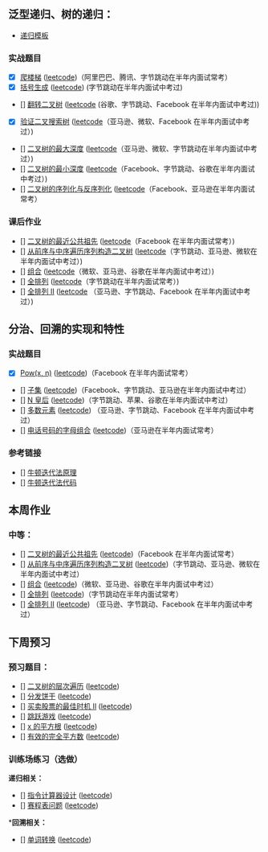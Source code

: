 


## 泛型递归、树的递归：

* [递归模板](code/recursion-template.md)

### 实战题目

* [x] [爬楼梯](../1p1d/day00-climbing-stairs.md) ([leetcode](https://leetcode-cn.com/problems/climbing-stairs/))（阿里巴巴、腾讯、字节跳动在半年内面试常考）
* [x] [括号生成](../Week_02/code/22-generate-parentheses.md) ([leetcode](https://leetcode-cn.com/problems/generate-parentheses/)) (字节跳动在半年内面试中考过)
* [] [翻转二叉树]() ([leetcode](https://leetcode-cn.com/problems/invert-binary-tree/description/) (谷歌、字节跳动、Facebook 在半年内面试中考过))
* [x] [验证二叉搜索树](code/98-validate-binary-search-tree.md) ([leetcode](https://leetcode-cn.com/problems/validate-binary-search-tree)（亚马逊、微软、Facebook 在半年内面试中考过）)
* [] [二叉树的最大深度]() ([leetcode](https://leetcode-cn.com/problems/maximum-depth-of-binary-tree)（亚马逊、微软、字节跳动在半年内面试中考过）)
* [] [二叉树的最小深度]() ([leetcode](https://leetcode-cn.com/problems/minimum-depth-of-binary-tree)（Facebook、字节跳动、谷歌在半年内面试中考过）)
* [] [二叉树的序列化与反序列化]() ([leetcode](https://leetcode-cn.com/problems/serialize-and-deserialize-binary-tree/)（Facebook、亚马逊在半年内面试常考）

### 课后作业

* [] [二叉树的最近公共祖先]() ([leetcode]()（Facebook 在半年内面试常考）)
* [] [从前序与中序遍历序列构造二叉树]() ([leetcode]()（字节跳动、亚马逊、微软在半年内面试中考过）)
* [] [组合]() ([leetcode]()（微软、亚马逊、谷歌在半年内面试中考过）)
* [] [全排列]() ([leetcode]()（字节跳动在半年内面试常考）)
* [] [全排列 II]() ([leetcode]() （亚马逊、字节跳动、Facebook 在半年内面试中考过）)


## 分治、回溯的实现和特性

### 实战题目

* [x] [Pow(x, n)](code/50-powx-n.md) ([leetcode](https://leetcode-cn.com/problems/powx-n/))（Facebook 在半年内面试常考） 
* [] [子集]() ([leetcode](https://leetcode-cn.com/problems/subsets/))（Facebook、字节跳动、亚马逊在半年内面试中考过） 
* [] [N 皇后]() ([leetcode](https://leetcode-cn.com/problems/n-queens/))（字节跳动、苹果、谷歌在半年内面试中考过） 
* [] [多数元素]() ([leetcode]()) （亚马逊、字节跳动、Facebook 在半年内面试中考过）
* [] [电话号码的字母组合]() ([leetcode]())（亚马逊在半年内面试常考）

### 参考链接

* [] [牛顿迭代法原理](http://www.matrix67.com/blog/archives/361)
* [] [牛顿迭代法代码](http://www.voidcn.com/article/p-eudisdmk-zm.html)


## 本周作业

### 中等：

* [] [二叉树的最近公共祖先]() ([leetcode]())（Facebook 在半年内面试常考）
* [] [从前序与中序遍历序列构造二叉树]() ([leetcode]())（字节跳动、亚马逊、微软在半年内面试中考过）
* [] [组合]() ([leetcode]())（微软、亚马逊、谷歌在半年内面试中考过）
* [] [全排列]() ([leetcode]())（字节跳动在半年内面试常考）
* [] [全排列 II]() ([leetcode]()) （亚马逊、字节跳动、Facebook 在半年内面试中考过）

## 下周预习

### 预习题目：

* [] [二叉树的层次遍历]() ([leetcode]())
* [] [分发饼干]() ([leetcode]())
* [] [买卖股票的最佳时机 II]() ([leetcode]())
* [] [跳跃游戏]() ([leetcode]())
* [] [x 的平方根]() ([leetcode]())
* [] [有效的完全平方数]() ([leetcode]())



### 训练场练习（选做）

**递归相关：**

* [] [指令计算器设计]() ([leetcode]())
* [] [赛程表问题]() ([leetcode]())

***回溯相关：**

* [] [单词转换]() ([leetcode]())


